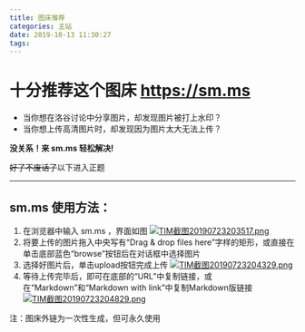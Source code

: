 ```yaml
---
title: 图床推荐
categories: 主站
date: 2019-10-13 11:30:27
tags: 
---
```


 

# 十分推荐这个图床 https://sm.ms



- 当你想在洛谷讨论中分享图片，却发现图片被打上水印？
- 当你想上传高清图片时，却发现因为图片太大无法上传？

**没关系！来 sm.ms 轻松解决!**


~~好了不废话了~~以下进入正题

---

## **sm.ms 使用方法：**
1. 在浏览器中输入 sm.ms ，界面如图 [![TIM截图20190723203517.png](https://i.loli.net/2019/07/23/5d36feb19c3e173273.png)](https://i.loli.net/2019/07/23/5d36feb19c3e173273.png)
2. 将要上传的图片拖入中央写有“Drag & drop files here”字样的矩形，或直接在单击底部蓝色“browse”按钮后在对话框中选择图片
3. 选择好图片后，单击upload按钮完成上传 [![TIM截图20190723204329.png](https://i.loli.net/2019/07/23/5d3700a9b25c235302.png)](https://i.loli.net/2019/07/23/5d3700a9b25c235302.png)
4. 等待上传完毕后，即可在底部的“URL”中复制链接，或在“Markdown”和“Markdown with link”中复制Markdown版链接 [![TIM截图20190723204829.png](https://i.loli.net/2019/07/23/5d3701c936dd529271.png)](https://i.loli.net/2019/07/23/5d3701c936dd529271.png)

注：图床外链为一次性生成，但可永久使用